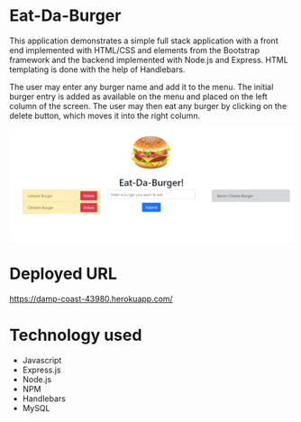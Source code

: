 # Eat-Da-Burger

This application demonstrates a simple full stack application with a front end implemented with HTML/CSS and elements from the Bootstrap framework and the backend implemented with Node.js and Express. HTML templating is done with the help of Handlebars.

The user may enter any burger name and add it to the menu. The initial burger entry is added as available on the menu and placed on the left column of the screen. The user may then eat any burger by clicking on the delete button, which moves it into the right column.

![Eat-Da-Burger](https://github.com/leronj23/Eat-Da-Burger/blob/master/screenshot/Eat-Da-Burger.JPG)

# Deployed URL
https://damp-coast-43980.herokuapp.com/

# Technology used
* Javascript
* Express.js
* Node.js
* NPM
* Handlebars
* MySQL
